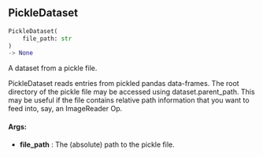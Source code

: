 ## PickleDataset
```python
PickleDataset(
	file_path: str
)
-> None
```
A dataset from a pickle file.

PickleDataset reads entries from pickled pandas data-frames. The root directory of the pickle file may be accessed
using dataset.parent_path. This may be useful if the file contains relative path information that you want to feed
into, say, an ImageReader Op.


#### Args:

* **file_path** :  The (absolute) path to the pickle file.